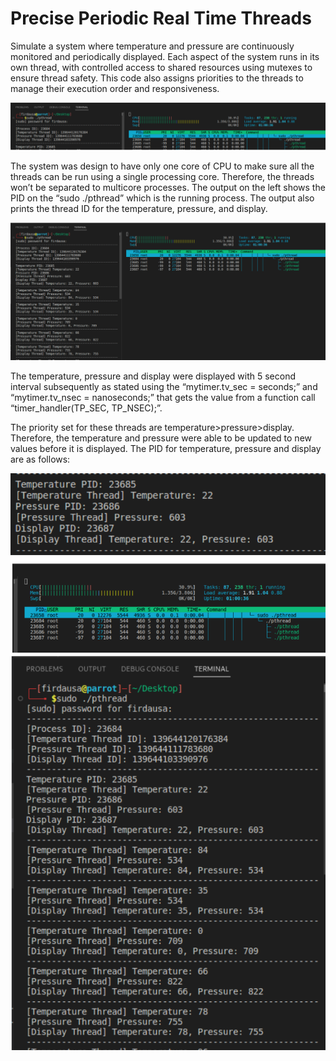# Precise Periodic Real Time Threads
Simulate a system where temperature and pressure are continuously monitored and periodically displayed. 
Each aspect of the system runs in its own thread, with controlled access to shared resources using mutexes to ensure thread safety. 
This code also assigns priorities to the threads to manage their execution order and responsiveness.

![alt text](https://github.com/Ausrif-Dev/Precise-Periodic-Real-Time-Threads/blob/5c69b7843f960221132e972f871f01380cd4eac4/pthreadsudo1.PNG?raw=true)

The system was design to have only one core of CPU to make sure all
the threads can be run using a single processing core. Therefore, the threads won’t be separated
to multicore processes. The output on the left shows the PID on the “sudo ./pthread” which is
the running process. The output also prints the thread ID for the temperature, pressure, and
display.

![alt text](https://github.com/Ausrif-Dev/Precise-Periodic-Real-Time-Threads/blob/35696883a56c144f2d47ecaa6e13cf1fddbb06ba/pthreadsudoRes.PNG?raw=true)

The temperature, pressure and display were displayed with 5 second interval subsequently as
stated using the “mytimer.tv_sec = seconds;” and “mytimer.tv_nsec = nanoseconds;” that gets
the value from a function call “timer_handler(TP_SEC, TP_NSEC);”.

The priority set for these threads are temperature>pressure>display. Therefore, the temperature and
pressure were able to be updated to new values before it is displayed. The PID for temperature,
pressure and display are as follows:

![alt text](https://github.com/Ausrif-Dev/Precise-Periodic-Real-Time-Threads/blob/1df5b685fc52f5906258fe889f6bf14f03aca44f/pthreadsudoRes2.PNG?raw=true)
![alt text](https://github.com/Ausrif-Dev/Precise-Periodic-Real-Time-Threads/blob/ff37865ee35b5d9c5d7e5539bee4158eb5f8d5e7/pthreadsudoRes3.PNG?raw=true)
